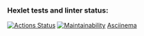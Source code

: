 ### Hexlet tests and linter status:
[![Actions Status](https://github.com/kalininaekaterina2004/frontend-project-44/workflows/hexlet-check/badge.svg)](https://github.com/kalininaekaterina2004/frontend-project-44/actions)
[![Maintainability](https://api.codeclimate.com/v1/badges/85164c6b58d11b961c41/maintainability)](https://codeclimate.com/github/kalininaekaterina2004/frontend-project-44/maintainability)
[Asciinema](https://asciinema.org/a/D8xPzUJRV5g0ggzOKcZ2LNB2F)